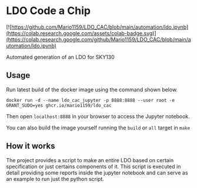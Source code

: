 # LDO Code a Chip 

[![https://github.com/Mario1159/LDO_CAC/blob/main/automation/ldo.ipynb](https://colab.research.google.com/assets/colab-badge.svg)](https://colab.research.google.com/github/Mario1159/LDO_CAC/blob/main/automation/ldo.ipynb)


Automated generation of an LDO for SKY130

## Usage

Run latest build of the docker image using the command shown below.

```
docker run -d --name ldo_cac_jupyter -p 8888:8888 --user root -e GRANT_SUDO=yes ghcr.io/mario1159/ldo_cac
```

Then open `localhost:8888` in your browser to access the Jupyter notebook.

You can also build the image yourself running the `build` or `all` target in `make`

## How it works

The project provides a script to make an entire LDO based on certain specification or just certains components of it.
This script is executed in detail providing some reports inside the jupyter notebook and can serve as an example to run just the python script.
